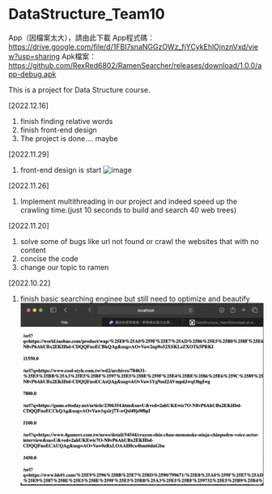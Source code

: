 # DataStructure_Team10

App（因檔案太大），請由此下載
App程式碼：https://drive.google.com/file/d/1FBI7snaNGGzOWz_fjYCykEhlOjnznVxd/view?usp=sharing
Apk檔案：https://github.com/RexRed6802/RamenSearcher/releases/download/1.0.0/app-debug.apk

This is a project for Data Structure course.

[2022.12.16]
1. finish finding relative words
2. finish front-end design
3. The project is done.... maybe

[2022.11.29]
1. front-end design is start
![image](https://github.com/RexRed6802/DataStructure_Team10/blob/master/img/截圖%202022-11-29%20下午12.24.55.png)

[2022.11.26]
1. Implement multithreading in our project and indeed speed up the crawling time.(just 10 seconds to build and search 40 web trees)

[2022.11.20]
1. solve some of bugs like url not found or crawl the websites that with no content
2. concise the code
3. change our topic to ramen

[2022.10.22]
1. finish basic searching enginee but still need to optimize and beautify
![image](https://github.com/RexRed6802/DataStructure_Team10/blob/master/img/截圖%202022-10-22%20下午9.06.51.png)
